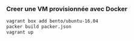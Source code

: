 ### Creer une VM provisionnée avec Docker

```sh
vagrant box add bento/ubuntu-16.04
packer build packer.json
vagrant up
```
